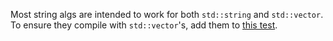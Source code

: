 Most string algs are intended to work for both `std::string` and `std::vector`. To ensure they compile with `std::vector`'s, add them to [this test](../handmade_tests/string_with_vector.test.cpp).
